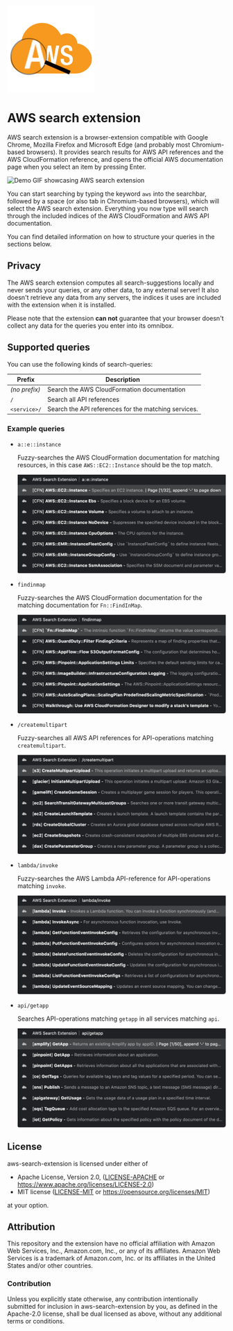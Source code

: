 ![AWS search extension logo](extension/logo.png)

# AWS search extension

AWS search extension is a browser-extension compatible with Google Chrome, Mozilla Firefox and Microsoft Edge (and probably most Chromium-based browsers).
It provides search results for AWS API references and the AWS CloudFormation reference, and opens the official AWS documentation page when you select an item by pressing Enter.

![Demo GIF showcasing AWS search extension](docs/demo.gif)

You can start searching by typing the keyword `aws` into the searchbar, followed by a space (or also tab in Chromium-based browsers), which will select the AWS search extension.
Everything you now type will search through the included indices of the AWS CloudFormation and AWS API documentation.

You can find detailed information on how to structure your queries in the sections below.

## Privacy

The AWS search extension computes all search-suggestions locally and never sends your queries, or any other data, to any external server!
It also doesn't retrieve any data from any servers, the indices it uses are included with the extension when it is installed.

Please note that the extension **can not** guarantee that your browser doesn't collect any data for the queries you enter into its omnibox.

## Supported queries

You can use the following kinds of search-queries:

| Prefix        | Description                                          |
| ------------- | ---------------------------------------------------- |
| *(no prefix)* | Search the AWS CloudFormation documentation          |
| `/`           | Search all API references                            |
| `<service>/`  | Search the API references for the matching services. |

### Example queries

* `a::e::instance`

    Fuzzy-searches the AWS CloudFormation documentation for matching resources, in this case `AWS::EC2::Instance` should be the top match.
    
    ![Example suggestions for query `a::e::instance`](docs/cfn-aeinstance.png)

* `findinmap`

    Fuzzy-searches the AWS CloudFormation documentation for the matching documentation for `Fn::FindInMap`.
    
    ![Example suggestions for query `findinmap`](docs/cfn-findinmap.png)

* `/createmultipart`

    Fuzzy-searches all AWS API references for API-operations matching `createmultipart`.
    
    ![Example suggestions for query `/createmultipart`](docs/api-createmultipart.png)

* `lambda/invoke`

    Fuzzy-searches the AWS Lambda API-reference for API-operations matching `invoke`.
    
    ![Example suggestions for query `lambda/invoke`](docs/api-lambda-invoke.png)

* `api/getapp`

    Searches API-operations matching `getapp` in all services matching `api`.
    
    ![Example suggestions for query `api/getapp`](docs/api-api-getapp.png)

## <a name="license"></a> License

aws-search-extension is licensed under either of

* Apache License, Version 2.0, ([LICENSE-APACHE](LICENSE-APACHE) or <https://www.apache.org/licenses/LICENSE-2.0>)
* MIT license ([LICENSE-MIT](LICENSE-MIT) or <https://opensource.org/licenses/MIT>)

at your option.

## Attribution

This repository and the extension have no official affiliation with Amazon Web Services, Inc., Amazon.com, Inc., or any of its affiliates.
Amazon Web Services is a trademark of Amazon.com, Inc. or its affiliates in the United States and/or other countries.

### <a name="license-contribution"></a> Contribution

Unless you explicitly state otherwise, any contribution intentionally submitted for inclusion in aws-search-extension by you, as defined in the Apache-2.0 license, shall be dual licensed as above, without any additional terms or conditions.
